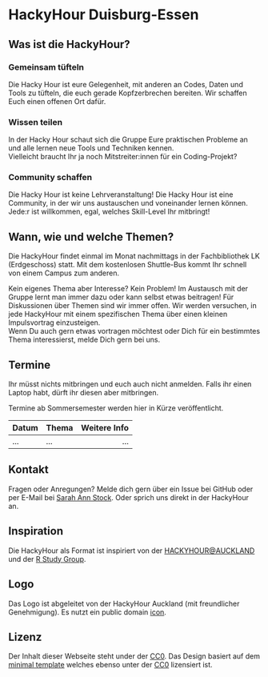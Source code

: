 # HackyHour Duisburg-Essen

## Was ist die HackyHour?
### Gemeinsam tüfteln
Die Hacky Hour ist eure Gelegenheit, mit anderen an Codes, Daten und Tools zu tüfteln, die euch gerade Kopfzerbrechen bereiten. Wir schaffen Euch einen offenen Ort dafür.

### Wissen teilen
In der Hacky Hour schaut sich die Gruppe Eure praktischen Probleme an und alle lernen neue Tools und Techniken kennen.  
Vielleicht braucht Ihr ja noch Mitstreiter:innen für ein Coding-Projekt?

### Community schaffen
Die Hacky Hour ist keine Lehrveranstaltung! Die Hacky Hour ist eine Community, in der wir uns austauschen und voneinander lernen können.  
Jede:r ist willkommen, egal, welches Skill-Level Ihr mitbringt!

## Wann, wie und welche Themen?
Die HackyHour findet einmal im Monat nachmittags in der Fachbibliothek LK (Erdgeschoss) statt.
Mit dem kostenlosen Shuttle-Bus kommt Ihr schnell von einem Campus zum anderen.

Kein eigenes Thema aber Interesse? Kein Problem! Im Austausch mit der Gruppe lernt man immer dazu oder kann selbst etwas beitragen!
Für Diskussionen über Themen sind wir immer offen. Wir werden versuchen, in jede HackyHour mit einem spezifischen Thema über einen kleinen Impulsvortrag einzusteigen.  
Wenn Du auch gern etwas vortragen möchtest oder Dich für ein bestimmtes Thema interessierst, melde Dich gern bei uns.

## Termine
Ihr müsst nichts mitbringen und euch auch nicht anmelden. Falls ihr einen Laptop habt, dürft ihr diesen aber mitbringen.

Termine ab Sommersemester werden hier in Kürze veröffentlicht.

| Datum       | Thema     | Weitere Info |
| ---------- |--------------| ----------:|
| ... | ... | ... |

## Kontakt
Fragen oder Anregungen? Melde dich gern über ein Issue bei GitHub oder per E-Mail bei [Sarah Ann Stock](mailto:sarah.stock@uni-due.de). Oder sprich uns direkt in der HackyHour an.

## Inspiration

Die HackyHour als Format ist inspiriert von der [HACKYHOUR@AUCKLAND](https://uoa-eresearch.github.io/HackyHour/) und der [R Study Group](http://minisciencegirl.github.io/studyGroup/).

## Logo

Das Logo ist abgeleitet von der HackyHour Auckland (mit freundlicher Genehmigung).
Es nutzt ein public domain <a href="https://thenounproject.com/search/?q=hackathon&i=6324">icon</a>.

## Lizenz
Der Inhalt dieser Webseite steht under der [CC0](LICENSE).
Das Design basiert auf dem [minimal template](https://github.com/pages-themes/minimal) welches ebenso unter der [CC0](https://creativecommons.org/publicdomain/zero/1.0/legalcode) lizensiert ist.
